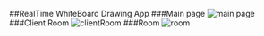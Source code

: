 ##RealTime WhiteBoard Drawing App
###Main page
![main page](https://github.com/user-attachments/assets/137dbbe7-6d9b-46f0-91c3-5e97e90bc06d)
###Client Room
![clientRoom](https://github.com/user-attachments/assets/bdb199e6-e822-46ff-9dad-358c98e370d2)
###Room
![room](https://github.com/user-attachments/assets/09c6e89a-2c3f-4594-8e3a-fc01d45a29ac)

